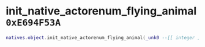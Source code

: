 # init_native_actorenum_flying_animal `0xE694F53A`

```lua
natives.object.init_native_actorenum_flying_animal(_unk0 --[[ integer ]], _unk1 --[[ integer ]], _unk2 --[[ integer ]], _unk3 --[[ integer ]])
```